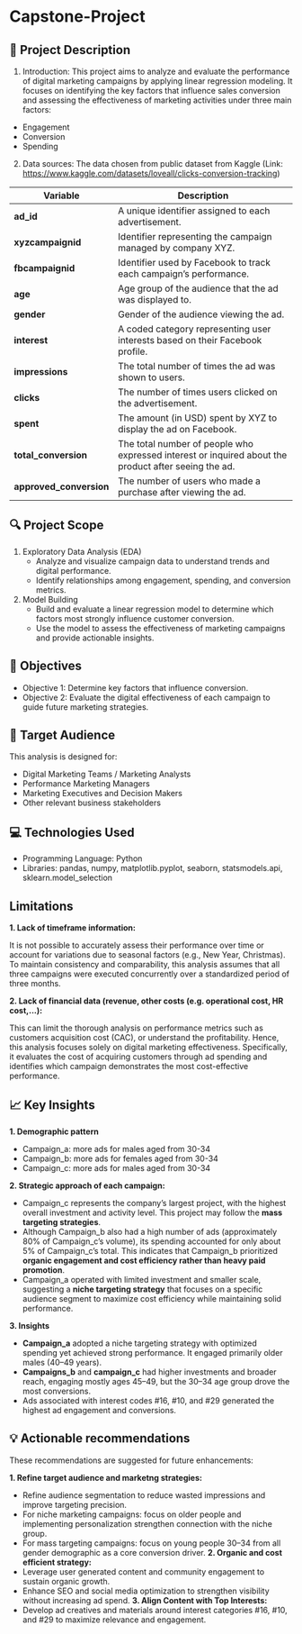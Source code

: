 # Capstone-Project
## 📘 Project Description
1. Introduction:
This project aims to analyze and evaluate the performance of digital marketing campaigns by applying linear regression modeling. It focuses on identifying the key factors that influence sales conversion and assessing the effectiveness of marketing activities under three main factors:
- Engagement
- Conversion
- Spending

2. Data sources:
The data chosen from public dataset from Kaggle (Link: https://www.kaggle.com/datasets/loveall/clicks-conversion-tracking)

| Variable                | Description                                                                                          |
| ----------------------- | ---------------------------------------------------------------------------------------------------- |
| **ad_id**               | A unique identifier assigned to each advertisement.                                                  |
| **xyzcampaignid**       | Identifier representing the campaign managed by company XYZ.                                         |
| **fbcampaignid**        | Identifier used by Facebook to track each campaign’s performance.                                    |
| **age**                 | Age group of the audience that the ad was displayed to.                                              |
| **gender**              | Gender of the audience viewing the ad.                                                               |
| **interest**            | A coded category representing user interests based on their Facebook profile.                        |
| **impressions**         | The total number of times the ad was shown to users.                                                 |
| **clicks**              | The number of times users clicked on the advertisement.                                              |
| **spent**               | The amount (in USD) spent by XYZ to display the ad on Facebook.                                      |
| **total_conversion**    | The total number of people who expressed interest or inquired about the product after seeing the ad. |
| **approved_conversion** | The number of users who made a purchase after viewing the ad.                                        |


## 🔍 Project Scope
1. Exploratory Data Analysis (EDA)
   - Analyze and visualize campaign data to understand trends and digital performance.
   - Identify relationships among engagement, spending, and conversion metrics.
2. Model Building
   - Build and evaluate a linear regression model to determine which factors most strongly influence customer conversion.
   - Use the model to assess the effectiveness of marketing campaigns and provide actionable insights.

## 🎯 Objectives
- Objective 1: Determine key factors that influence conversion.
- Objective 2: Evaluate the digital effectiveness of each campaign to guide future marketing strategies.

## 👥 Target Audience
This analysis is designed for:
- Digital Marketing Teams / Marketing Analysts
- Performance Marketing Managers
- Marketing Executives and Decision Makers
- Other relevant business stakeholders

## 💻 Technologies Used
- Programming Language: Python
- Libraries: pandas, numpy, matplotlib.pyplot, seaborn, statsmodels.api, sklearn.model_selection

## Limitations
**1. Lack of timeframe information:**   

It is not possible to accurately assess their performance over time or account for variations due to seasonal factors (e.g., New Year, Christmas). To maintain consistency and comparability, this analysis assumes that all three campaigns were executed concurrently over a standardized period of three months.

**2. Lack of financial data (revenue, other costs (e.g. operational cost, HR cost,...):**

This can limit the thorough analysis on performance metrics such as customers acquisition cost (CAC), or understand the profitability. Hence, this analysis focuses solely on digital marketing effectiveness. Specifically, it evaluates the cost of acquiring customers through ad spending and identifies which campaign demonstrates the most cost-effective performance.

## 📈 Key Insights

**1. Demographic pattern**
- Campaign_a: more ads for males aged from 30-34
- Campaign_b: more ads for females aged from 30-34
- Campaign_c: more ads for males aged from 30-34
  
**2. Strategic approach of each campaign:**
- Campaign_c represents the company’s largest project, with the highest overall investment and activity level. This project may follow the **mass targeting strategies**.
- Although Campaign_b also had a high number of ads (approximately 80% of Campaign_c’s volume), its spending accounted for only about 5% of Campaign_c’s total. This indicates that Campaign_b prioritized **organic engagement and cost efficiency rather than heavy paid promotion**.
- Campaign_a operated with limited investment and smaller scale, suggesting a **niche targeting strategy** that focuses on a specific audience segment to maximize cost efficiency while maintaining solid performance.

**3. Insights**
- **Campaign_a** adopted a niche targeting strategy with optimized spending yet achieved strong performance. It engaged primarily older males (40–49 years).
- **Campaigns_b** and **campaign_c** had higher investments and broader reach, engaging mostly ages 45–49, but the 30–34 age group drove the most conversions.
- Ads associated with interest codes #16, #10, and #29 generated the highest ad engagement and conversions.

## 💡 Actionable recommendations

These recommendations are suggested for future enhancements:

**1. Refine  target audience and marketng strategies:**
- Refine audience segmentation to reduce wasted impressions and improve targeting precision.
- For niche marketing campaigns: focus on older people and implementing personalization strengthen connection with the niche group.
- For mass targeting campaigns: focus on young people 30–34 from all gender demographic as a core conversion driver.
**2. Organic and cost efficient strategy:**
- Leverage user generated content and community engagement to sustain organic growth.
- Enhance SEO and social media optimization to strengthen visibility without increasing ad spend.
**3. Align Content with Top Interests:**
- Develop ad creatives and materials around interest categories #16, #10, and #29 to maximize relevance and engagement.
